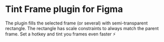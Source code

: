 # Tint Frame plugin for Figma

The plugin fills the selected frame (or several) with semi-transparent rectangle.
The rectangle has scale constraints to always match the parent frame.
Set a hotkey and tint you frames even faster ⚡